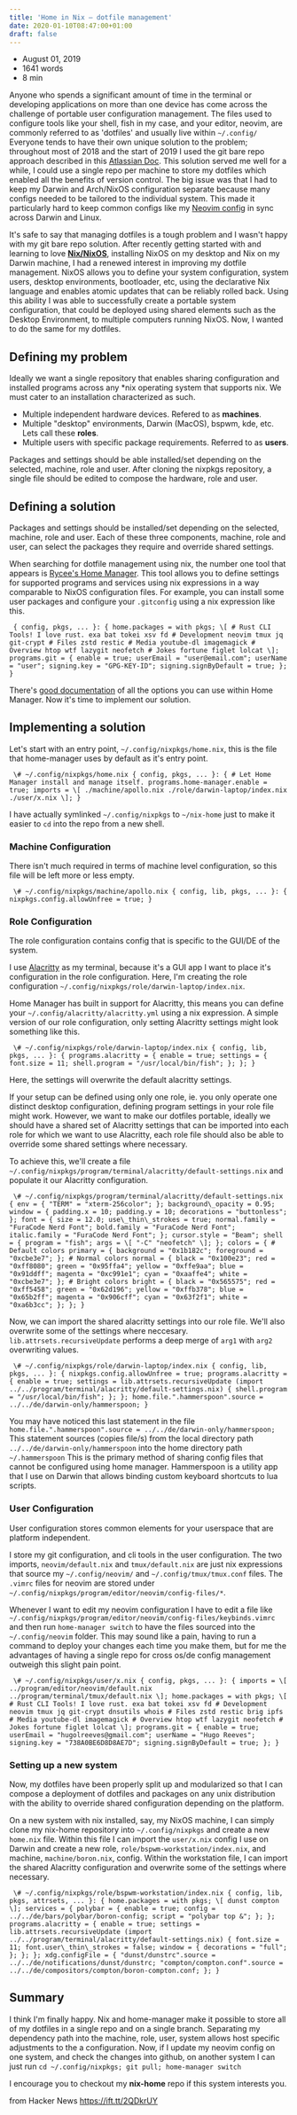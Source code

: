 ```yaml
---
title: 'Home in Nix – dotfile management'
date: 2020-01-10T08:47:00+01:00
draft: false
---
```


*   August 01, 2019
*   1641 words
*   8 min

Anyone who spends a significant amount of time in the terminal or developing applications on more than one device has come across the challenge of portable user configuration management. The files used to configure tools like your shell, fish in my case, and your editor, neovim, are commonly referred to as 'dotfiles' and usually live within `~/.config/` Everyone tends to have their own unique solution to the problem; throughout most of 2018 and the start of 2019 I used the git bare repo approach described in this [Atlassian Doc](https://www.atlassian.com/git/tutorials/dotfiles). This solution served me well for a while, I could use a single repo per machine to store my dotfiles which enabled all the benefits of version control. The big issue was that I had to keep my Darwin and Arch/NixOS configuration separate because many configs needed to be tailored to the individual system. This made it particularly hard to keep common configs like my [Neovim config](https://github.com/HugoReeves/nix-home/tree/26b92f051c264a5391ae55531be7916d5051ce5f/program/editor/neovim/configs) in sync across Darwin and Linux.

It's safe to say that managing dotfiles is a tough problem and I wasn't happy with my git bare repo solution. After recently getting started with and learning to love [**Nix/NixOS**](https://nixos.org), installing NixOS on my desktop and Nix on my Darwin machine, I had a renewed interest in improving my dotfile management. NixOS allows you to define your system configuration, system users, desktop environments, bootloader, etc, using the declarative Nix language and enables atomic updates that can be reliably rolled back. Using this ability I was able to successfully create a portable system configuration, that could be deployed using shared elements such as the Desktop Environment, to multiple computers running NixOS. Now, I wanted to do the same for my dotfiles.

Defining my problem
-------------------

Ideally we want a single repository that enables sharing configuration and installed programs across any \*nix operating system that supports nix. We must cater to an installation characterized as such.

*   Multiple independent hardware devices. Refered to as **machines**.
*   Multiple "desktop" environments, Darwin (MacOS), bspwm, kde, etc. Lets call these **roles**.
*   Multiple users with specific package requirements. Referred to as **users**.

Packages and settings should be able installed/set depending on the selected, machine, role and user. After cloning the nixpkgs repository, a single file should be edited to compose the hardware, role and user.

Defining a solution
-------------------

Packages and settings should be installed/set depending on the selected, machine, role and user. Each of these three components, machine, role and user, can select the packages they require and override shared settings.

When searching for dotfile management using nix, the number one tool that appears is [Rycee's Home Manager](https://github.com/rycee/home-manager). This tool allows you to define settings for supported programs and services using nix expressions in a way comparable to NixOS configuration files. For example, you can install some user packages and configure your `.gitconfig` using a nix expression like this.

```
 { config, pkgs, ... }: { home.packages = with pkgs; \[ # Rust CLI Tools! I love rust. exa bat tokei xsv fd # Development neovim tmux jq git-crypt # Files zstd restic # Media youtube-dl imagemagick # Overview htop wtf lazygit neofetch # Jokes fortune figlet lolcat \]; programs.git = { enable = true; userEmail = "user@email.com"; userName = "user"; signing.key = "GPG-KEY-ID"; signing.signByDefault = true; }; } 
```

There's [good documentation](https://rycee.gitlab.io/home-manager/options.html) of all the options you can use within Home Manager. Now it's time to implement our solution.

Implementing a solution
-----------------------

Let's start with an entry point, `~/.config/nixpkgs/home.nix`, this is the file that home-manager uses by default as it's entry point.

```
 \# ~/.config/nixpkgs/home.nix { config, pkgs, ... }: { # Let Home Manager install and manage itself. programs.home-manager.enable = true; imports = \[ ./machine/apollo.nix ./role/darwin-laptop/index.nix ./user/x.nix \]; } 
```

I have actually symlinked `~/.config/nixpkgs` to `~/nix-home` just to make it easier to `cd` into the repo from a new shell.

### Machine Configuration

There isn't much required in terms of machine level configuration, so this file will be left more or less empty.

```
 \# ~/.config/nixpkgs/machine/apollo.nix { config, lib, pkgs, ... }: { nixpkgs.config.allowUnfree = true; } 
```

### Role Configuration

The role configuration contains config that is specific to the GUI/DE of the system.

I use [Alacritty](https://github.com/jwilm/alacritty) as my terminal, because it's a GUI app I want to place it's configuration in the role configuration. Here, I'm creating the role configuration `~/.config/nixpkgs/role/darwin-laptop/index.nix`.

Home Manager has built in support for Alacritty, this means you can define your `~/.config/alacritty/alacritty.yml` using a nix expression. A simple version of our role configuration, only setting Alacritty settings might look something like this.

```
 \# ~/.config/nixpkgs/role/darwin-laptop/index.nix { config, lib, pkgs, ... }: { programs.alacritty = { enable = true; settings = { font.size = 11; shell.program = "/usr/local/bin/fish"; }; }; } 
```

Here, the settings will overwrite the default alacritty settings.

If your setup can be defined using only one role, ie. you only operate one distinct desktop configuration, defining program settings in your role file might work. However, we want to make our dotfiles portable, ideally we should have a shared set of Alacritty settings that can be imported into each role for which we want to use Alacritty, each role file should also be able to override some shared settings where necessary.

To achieve this, we'll create a file `~/.config/nixpkgs/program/terminal/alacritty/default-settings.nix` and populate it our Alacritty configuration.

```
 \# ~/.config/nixpkgs/program/terminal/alacritty/default-settings.nix { env = { "TERM" = "xterm-256color"; }; background\_opacity = 0.95; window = { padding.x = 10; padding.y = 10; decorations = "buttonless"; }; font = { size = 12.0; use\_thin\_strokes = true; normal.family = "FuraCode Nerd Font"; bold.family = "FuraCode Nerd Font"; italic.family = "FuraCode Nerd Font"; }; cursor.style = "Beam"; shell = { program = "fish"; args = \[ "-C" "neofetch" \]; }; colors = { # Default colors primary = { background = "0x1b182c"; foreground = "0xcbe3e7"; }; # Normal colors normal = { black = "0x100e23"; red = "0xff8080"; green = "0x95ffa4"; yellow = "0xffe9aa"; blue = "0x91ddff"; magenta = "0xc991e1"; cyan = "0xaaffe4"; white = "0xcbe3e7"; }; # Bright colors bright = { black = "0x565575"; red = "0xff5458"; green = "0x62d196"; yellow = "0xffb378"; blue = "0x65b2ff"; magenta = "0x906cff"; cyan = "0x63f2f1"; white = "0xa6b3cc"; }; }; } 
```

Now, we can import the shared alacritty settings into our role file. We'll also overwrite some of the settings where neccesary. `lib.attrsets.recursiveUpdate` performs a deep merge of `arg1` with `arg2` overwriting values.

```
 \# ~/.config/nixpkgs/role/darwin-laptop/index.nix { config, lib, pkgs, ... }: { nixpkgs.config.allowUnfree = true; programs.alacritty = { enable = true; settings = lib.attrsets.recursiveUpdate (import ../../program/terminal/alacritty/default-settings.nix) { shell.program = "/usr/local/bin/fish"; }; }; home.file.".hammerspoon".source = ../../de/darwin-only/hammerspoon; } 
```

You may have noticed this last statement in the file `home.file.".hammerspoon".source = ../../de/darwin-only/hammerspoon;` This statement sources (copies file/s) from the local directory path `../../de/darwin-only/hammerspoon` into the home directory path `~/.hammerspoon` This is the primary method of sharing config files that cannot be configured using home manager. Hammerspoon is a utility app that I use on Darwin that allows binding custom keyboard shortcuts to lua scripts.

### User Configuration

User configuration stores common elements for your userspace that are platform independent.

I store my git configuration, and cli tools in the user configuration. The two imports, `neovim/default.nix` and `tmux/default.nix` are just nix expressions that source my `~/.config/neovim/` and `~/.config/tmux/tmux.conf` files. The `.vimrc` files for neovim are stored under `~/.config/nixpkgs/program/editor/neovim/config-files/*`.

Whenever I want to edit my neovim configuration I have to edit a file like `~/.config/nixpkgs/program/editor/neovim/config-files/keybinds.vimrc` and then run `home-manager switch` to have the files sourced into the `~/.config/neovim` folder. This may sound like a pain, having to run a command to deploy your changes each time you make them, but for me the advantages of having a single repo for cross os/de config management outweigh this slight pain point.

```
 \# ~/.config/nixpkgs/user/x.nix { config, pkgs, ... }: { imports = \[ ../program/editor/neovim/default.nix ../program/terminal/tmux/default.nix \]; home.packages = with pkgs; \[ # Rust CLI Tools! I love rust. exa bat tokei xsv fd # Development neovim tmux jq git-crypt dnsutils whois # Files zstd restic brig ipfs # Media youtube-dl imagemagick # Overview htop wtf lazygit neofetch # Jokes fortune figlet lolcat \]; programs.git = { enable = true; userEmail = "hugolreeves@gmail.com"; userName = "Hugo Reeves"; signing.key = "738A0BE6D8D8AE7D"; signing.signByDefault = true; }; } 
```

### Setting up a new system

Now, my dotfiles have been properly split up and modularized so that I can compose a deployment of dotfiles and packages on any unix distribution with the ability to override shared configuration depending on the platform.

On a new system with nix installed, say, my NixOS machine, I can simply clone my nix-home repository into `~/.config/nixpkgs` and create a new `home.nix` file. Within this file I can import the `user/x.nix` config I use on Darwin and create a new role, `role/bspwm-workstation/index.nix`, and machine, `machine/boron.nix`, config. Within the workstation file, I can import the shared Alacritty configuration and overwrite some of the settings where necessary.

```
 \# ~/.config/nixpkgs/role/bspwm-workstation/index.nix { config, lib, pkgs, attrsets, ... }: { home.packages = with pkgs; \[ dunst compton \]; services = { polybar = { enable = true; config = ../../de/bars/polybar/boron-config; script = "polybar top &"; }; }; programs.alacritty = { enable = true; settings = lib.attrsets.recursiveUpdate (import ../../program/terminal/alacritty/default-settings.nix) { font.size = 11; font.user\_thin\_strokes = false; window = { decorations = "full"; }; }; }; xdg.configFile = { "dunst/dunstrc".source = ../../de/notifications/dunst/dunstrc; "compton/compton.conf".source = ../../de/compositors/compton/boron-compton.conf; }; } 
```

Summary
-------

I think I'm finally happy. Nix and home-manager make it possible to store all of my dotfiles in a single repo and on a single branch. Separating my dependency path into the machine, role, user, system allows host specific adjustments to the a configuration. Now, if I update my neovim config on one system, and check the changes into github, on another system I can just run `cd ~/.config/nixpkgs; git pull; home-manager switch`

I encourage you to checkout my **nix-home** repo if this system interests you.

  
  
from Hacker News https://ift.tt/2QDkrUY